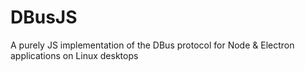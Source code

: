 # DBusJS

A purely JS implementation of the DBus protocol for Node & Electron applications on Linux desktops
